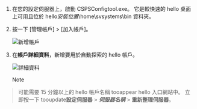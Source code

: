 1. 在您的設定伺服器上，啟動 CSPSConfigtool.exe。 它是較快速的 hello 桌面上可用且位於 hello*安裝位置*\home\svsystems\bin 資料夾。
2. 按一下 [管理帳戶]  >  [加入帳戶]。

    ![新增帳戶](./media/site-recovery-add-vcenter-account/credentials1.png)
3. 在**帳戶詳細資料**，新增要用於自動探索的 hello 帳戶。

    ![詳細資料](./media/site-recovery-add-vcenter-account/credentials2.png)

    > [!Note]
  > 可能需要 15 分鐘以上的 hello 帳戶名稱 tooappear hello 入口網站中。 立即按一下 tooupdate**設定伺服器** > ***伺服器名稱*** > **重新整理伺服器**。
